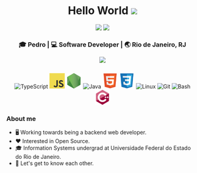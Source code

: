 <div align="center">
  <h1> Hello World <img src="https://media.giphy.com/media/hvRJCLFzcasrR4ia7z/giphy.gif" width="25px"></h1>
</div>

<div display = "flex" align = "center">
  <img height = "180em" src="https://github-readme-stats.vercel.app/api?username=pedrolucaspalma&theme=onedark&count_private=true"/>
  <img height = "180em" src="https://github-readme-stats.vercel.app/api/top-langs/?username=pedrolucaspalma&theme=onedark&count_private=true&hide=jupyter%20notebook"/>
</div>


<div display = "flex" align= "center">
  <h3> 🎓 Pedro | 💻 Software Developer | 🌏 Rio de Janeiro, RJ </h3>
  <a href="https://www.linkedin.com/in/pedrolucaspalma" target="_blank"><img src="https://img.shields.io/badge/-LinkedIn-%230077B5?style=for-the-badge&logo=linkedin&logoColor=white" target="_blank"></a>
  
  #####

</div>

<div align='center'>
  <p align='center'> 
    <img alt ="TypeScript" width="40" height="40" src="https://upload.wikimedia.org/wikipedia/commons/thumb/4/4c/Typescript_logo_2020.svg/512px-Typescript_logo_2020.svg.png">
      <img alt="JavaScript" width="40" height="40" src="https://raw.githubusercontent.com/github/explore/80688e429a7d4ef2fca1e82350fe8e3517d3494d/topics/javascript/javascript.png">
      <img alt="Node.js" width="40" height="40" src="https://raw.githubusercontent.com/github/explore/80688e429a7d4ef2fca1e82350fe8e3517d3494d/topics/nodejs/nodejs.png">
      <img alt = "Java" width="40" height="40" src="https://raw.githubusercontent.com/jmnote/z-icons/master/svg/java.svg">
      <img alt = "HTML" height="40" width="40" src="https://raw.githubusercontent.com/devicons/devicon/master/icons/html5/html5-original.svg">
      <img alt = "CSS" height="40" width="40" src="https://raw.githubusercontent.com/devicons/devicon/master/icons/css3/css3-original.svg">
      <img alt = "Linux" width="40" height="40" src="https://raw.githubusercontent.com/Thomas-George-T/Thomas-George-T/master/assets/linux-tux.svg"> 
      <img alt = "Git" width="40" height="40" src="https://www.vectorlogo.zone/logos/git-scm/git-scm-icon.svg">
      <img alt = "Bash" width="40" height="40" src="https://raw.githubusercontent.com/jmnote/z-icons/master/svg/bash.svg">
      <img alt = "C++" width="40" height="40" src="https://raw.githubusercontent.com/devicons/devicon/master/icons/cplusplus/cplusplus-original.svg">
  </p>
 </div>
 
### About me

- 🖥️ Working towards being a backend web developer.
- ♥️ Interested in Open Source.
- 🎓  Information Systems undergrad at Universidade Federal do Estado do Rio de Janeiro.
- 💭  Let's get to know each other.
